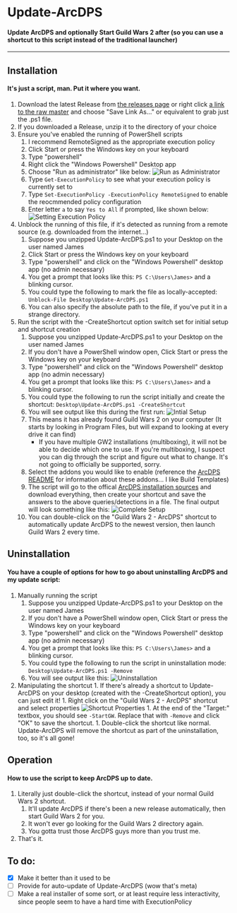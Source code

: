 # Update-ArcDPS
#### Update ArcDPS and optionally Start Guild Wars 2 after (so you can use a shortcut to this script instead of the traditional launcher)
---

## Installation
#### It's just a script, man. Put it where you want.
1. Download the latest Release from [the releases page](https://github.com/solacelost/update-arcdps/releases) or right click [a link to the raw master](https://raw.githubusercontent.com/solacelost/update-arcdps/master/Update-ArcDPS.ps1) and choose "Save Link As..." or equivalent to grab just the .ps1 file.
1. If you downloaded a Release, unzip it to the directory of your choice
1. Ensure you've enabled the running of PowerShell scripts
    1. I recommend RemoteSigned as the appropriate execution policy
    1. Click Start or press the Windows key on your keyboard
    1. Type "powershell"
    1. Right click the "Windows Powershell" Desktop app
    1. Choose "Run as administrator" like below:
        ![Run as Administrator](./docs_admin.png)
    1. Type `Get-ExecutionPolicy` to see what your execution policy is currently set to
    1. Type `Set-ExecutionPolicy -ExecutionPolicy RemoteSigned` to enable the reocmmended policy configuration
    1. Enter letter `a` to say `Yes to All` if prompted, like shown below:
        ![Setting Execution Policy](./docs_executionpolicy.png)
1. Unblock the running of this file, if it's detected as running from a remote source (e.g. downloaded from the internet...)
    1. Suppose you unzipped Update-ArcDPS.ps1 to your Desktop on the user named James
    1. Click Start or press the Windows key on your keyboard
    1. Type "powershell" and click on the "Windows Powershell" desktop app (no admin necessary)
    1. You get a prompt that looks like this: `PS C:\Users\James>` and a blinking cursor.
    1. You could type the following to mark the file as locally-accepted:
        `Unblock-File Desktop\Update-ArcDPS.ps1`
    1. You can also specify the absolute path to the file, if you've put it in a strange directory.
1. Run the script with the -CreateShortcut option switch set for initial setup and shortcut creation
    1. Suppose you unzipped Update-ArcDPS.ps1 to your Desktop on the user named James
    1. If you don't have a PowerShell window open, Click Start or press the Windows key on your keyboard
    1. Type "powershell" and click on the "Windows Powershell" desktop app (no admin necessary)
    1. You get a prompt that looks like this: `PS C:\Users\James>` and a blinking cursor.
    1. You could type the following to run the script initially and create the shortcut:
        `Desktop\Update-ArcDPS.ps1 -CreateShortcut`
    1. You will see output like this during the first run:
        ![Intial Setup](./docs_initialsetup.png)
    1. This means it has already found Guild Wars 2 on your computer (It starts by looking in Program Files, but will expand to looking at every drive it can find)
        - If you have multiple GW2 installations (multiboxing), it will not be able to decide which one to use. If you're multiboxing, I suspect you can dig through the script and figure out what to change. It's not going to officially be supported, sorry.
    1. Select the addons you would like to enable (reference the [ArcDPS README](https://www.deltaconnected.com/arcdps/) for information about these addons... I like Build Templates)
    1. The script will go to the offical [ArcDPS installation sources](https://www.deltaconnected.com/arcdps/x64) and download everything, then create your shortcut and save the answers to the above queries/detections in a file. The final output will look something like this:
        ![Complete Setup](./docs_completeinstall.png)
    1. You can double-click on the "Guild Wars 2 - ArcDPS" shortcut to automatically update ArcDPS to the newest version, then launch Guild Wars 2 every time.

## Uninstallation
#### You have a couple of options for how to go about uninstalling ArcDPS and my update script:
1. Manually running the script
    1. Suppose you unzipped Update-ArcDPS.ps1 to your Desktop on the user named James
    1. If you don't have a PowerShell window open, Click Start or press the Windows key on your keyboard
    1. Type "powershell" and click on the "Windows Powershell" desktop app (no admin necessary)
    1. You get a prompt that looks like this: `PS C:\Users\James>` and a blinking cursor.
    1. You could type the following to run the script in uninstallation mode:
        `Desktop\Update-ArcDPS.ps1 -Remove`
    1. You will see output like this:
        ![Uninstallation](./docs_uninstall.png)
  1. Manipulating the shortcut
    1. If there's already a shortcut to Update-ArcDPS on your desktop (created with the -CreateShortcut option), you can just edit it!
    1. Right click on the "Guild Wars 2 - ArcDPS" shortcut and select properties
        ![Shortcut Properties](./docs_shortcut.png)
    1. At the end of the "Target:" textbox, you should see `-StartGW`. Replace that with `-Remove` and click "OK" to save the shortcut.
    1. Double-click the shortcut like normal. Update-ArcDPS will remove the shortcut as part of the uninstallation, too, so it's all gone!

## Operation
#### How to use the script to keep ArcDPS up to date.
1. Literally just double-click the shortcut, instead of your normal Guild Wars 2 shortcut.
    1. It'll update ArcDPS if there's been a new release automatically, then start Guild Wars 2 for you.
    1. It won't ever go looking for the Guild Wars 2 directory again.
    1. You gotta trust those ArcDPS guys more than you trust me.
1. That's it.

## To do:
- [x] Make it better than it used to be
- [ ] Provide for auto-update of Update-ArcDPS (wow that's meta)
- [ ] Make a real installer of some sort, or at least require less interactivity, since people seem to have a hard time with ExecutionPolicy
